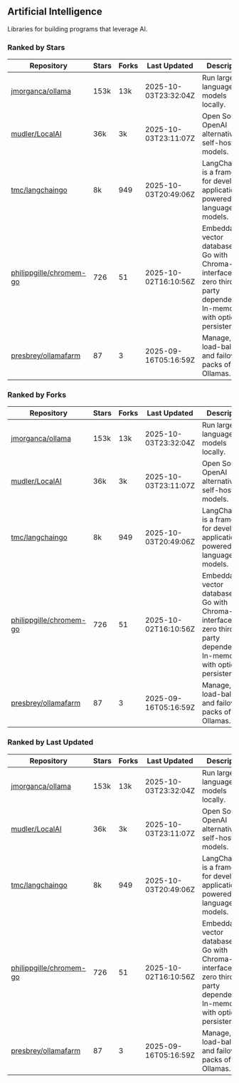 ## Artificial Intelligence

Libraries for building programs that leverage AI.

### Ranked by Stars

| Repository | Stars | Forks | Last Updated | Description | 
|------------|-------|-------|--------------|-------------|
| [jmorganca/ollama](https://github.com/jmorganca/ollama) | 153k | 13k | 2025-10-03T23:32:04Z |  Run large language models locally. |
| [mudler/LocalAI](https://github.com/mudler/LocalAI) | 36k | 3k | 2025-10-03T23:11:07Z |  Open Source OpenAI alternative, self-host AI models. |
| [tmc/langchaingo](https://github.com/tmc/langchaingo) | 8k | 949 | 2025-10-03T20:49:06Z |  LangChainGo is a framework for developing applications powered by language models. |
| [philippgille/chromem-go](https://github.com/philippgille/chromem-go) | 726 | 51 | 2025-10-02T16:10:56Z |  Embeddable vector database for Go with Chroma-like interface and zero third-party dependencies. In-memory with optional persistence. |
| [presbrey/ollamafarm](https://github.com/presbrey/ollamafarm) | 87 | 3 | 2025-09-16T05:16:59Z |  Manage, load-balance, and failover packs of Ollamas. |

### Ranked by Forks

| Repository | Stars | Forks | Last Updated | Description | 
|------------|-------|-------|--------------|-------------|
| [jmorganca/ollama](https://github.com/jmorganca/ollama) | 153k | 13k | 2025-10-03T23:32:04Z |  Run large language models locally. |
| [mudler/LocalAI](https://github.com/mudler/LocalAI) | 36k | 3k | 2025-10-03T23:11:07Z |  Open Source OpenAI alternative, self-host AI models. |
| [tmc/langchaingo](https://github.com/tmc/langchaingo) | 8k | 949 | 2025-10-03T20:49:06Z |  LangChainGo is a framework for developing applications powered by language models. |
| [philippgille/chromem-go](https://github.com/philippgille/chromem-go) | 726 | 51 | 2025-10-02T16:10:56Z |  Embeddable vector database for Go with Chroma-like interface and zero third-party dependencies. In-memory with optional persistence. |
| [presbrey/ollamafarm](https://github.com/presbrey/ollamafarm) | 87 | 3 | 2025-09-16T05:16:59Z |  Manage, load-balance, and failover packs of Ollamas. |

### Ranked by Last Updated

| Repository | Stars | Forks | Last Updated | Description | 
|------------|-------|-------|--------------|-------------|
| [jmorganca/ollama](https://github.com/jmorganca/ollama) | 153k | 13k | 2025-10-03T23:32:04Z |  Run large language models locally. |
| [mudler/LocalAI](https://github.com/mudler/LocalAI) | 36k | 3k | 2025-10-03T23:11:07Z |  Open Source OpenAI alternative, self-host AI models. |
| [tmc/langchaingo](https://github.com/tmc/langchaingo) | 8k | 949 | 2025-10-03T20:49:06Z |  LangChainGo is a framework for developing applications powered by language models. |
| [philippgille/chromem-go](https://github.com/philippgille/chromem-go) | 726 | 51 | 2025-10-02T16:10:56Z |  Embeddable vector database for Go with Chroma-like interface and zero third-party dependencies. In-memory with optional persistence. |
| [presbrey/ollamafarm](https://github.com/presbrey/ollamafarm) | 87 | 3 | 2025-09-16T05:16:59Z |  Manage, load-balance, and failover packs of Ollamas. |

